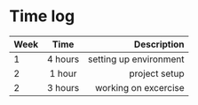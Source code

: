 # Time log

| Week   |      Time      |  Description |
|----------|:-------------:|------:|
| 1 |  4 hours | setting up environment |
| 2 |   1 hour   |   project setup |
| 2 | 3 hours | working on excercise |